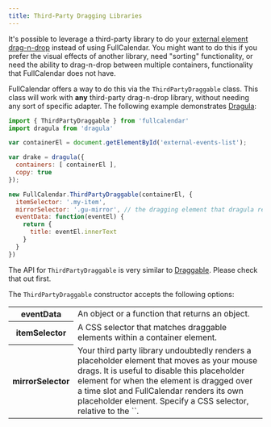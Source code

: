 ```yaml
---
title: Third-Party Dragging Libraries
---
```


It's possible to leverage a third-party library to do your [external element drag-n-drop](external-dragging) instead of using FullCalendar. You might want to do this if you prefer the visual effects of another library, need "sorting" functionality, or need the ability to drag-n-drop between multiple containers, functionality that FullCalendar does not have.

FullCalendar offers a way to do this via the `ThirdPartyDraggable` class. This class will work with **any** third-party drag-n-drop library, without needing any sort of specific adapter. The following example demonstrates [Dragula](https://bevacqua.github.io/dragula/):

```js
import { ThirdPartyDraggable } from 'fullcalendar'
import dragula from 'dragula'

var containerEl = document.getElementById('external-events-list');

var drake = dragula({
  containers: [ containerEl ],
  copy: true
});

new FullCalendar.ThirdPartyDraggable(containerEl, {
  itemSelector: '.my-item',
  mirrorSelector: '.gu-mirror', // the dragging element that dragula renders
  eventData: function(eventEl) {
    return {
      title: eventEl.innerText
    }
  }
})
```

The API for `ThirdPartyDraggable` is very similar to [Draggable](external-dragging). Please check that out first.

The `ThirdPartyDraggable` constructor accepts the following options:

<table>

<tr>
<th>eventData</th>
<td markdown='1'>
An object or a function that returns an object.
</td>
</tr>

<tr>
<th>itemSelector</th>
<td markdown='1'>
A CSS selector that matches draggable elements within a container element.
</td>
</tr>

<tr>
<th>mirrorSelector</th>
<td markdown='1'>
Your third party library undoubtedly renders a placeholder element that moves as your mouse drags. It is useful to disable this placeholder element for when the element is dragged over a time slot and FullCalendar renders its own placeholder element. Specify a CSS selector, relative to the `<body>`.
</td>
</tr>

</table>
